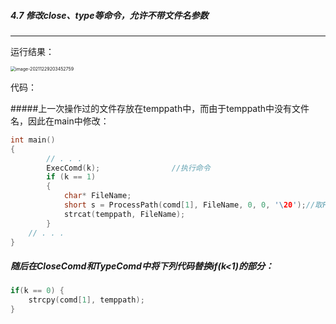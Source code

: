 ##### 4.7 修改close、type等命令，允许不带文件名参数

****

运行结果：

<img src="C:\Users\Ganzeus\AppData\Roaming\Typora\typora-user-images\image-20211229203452759.png" alt="image-20211229203452759" style="zoom:50%;" />

代码：

#####上一次操作过的文件存放在temppath中，而由于temppath中没有文件名，因此在main中修改：

```C++
int main()
{
		// . . .
		ExecComd(k);				//执行命令
		if (k == 1)
		{
			char* FileName;
			short s = ProcessPath(comd[1], FileName, 0, 0, '\20');//取FileName所在目录的首块号
			strcat(temppath, FileName);
		}
	// . . .
}
```

##### 随后在CloseComd和TypeComd中将下列代码替换if(k<1)的部分：

```C++
if(k == 0) {
    strcpy(comd[1], temppath);
}
```

